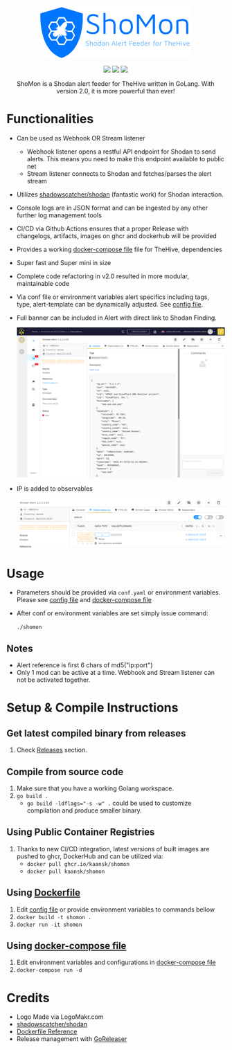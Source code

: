 <p align="center">
  <img src="images/logo.png" />
</p>

<p align="center">
  <img src="https://goreportcard.com/badge/github.com/KaanSK/shomon" />
  <img src="https://img.shields.io/github/downloads/kaansk/shomon/total?color=%233ABE25&label=Release%20Downloads" />
  <img src="https://img.shields.io/docker/pulls/kaansk/shomon?color=%233ABE25&label=DockerHub%20Pulls" />
</p>


<p align="center">
ShoMon is a Shodan alert feeder for TheHive written in GoLang. With version 2.0, it is more powerful than ever!
</p>


# Functionalities
* Can be used as Webhook OR Stream listener
    * Webhook listener opens a restful API endpoint for Shodan to send alerts. This means you need to make this endpoint available to public net
    * Stream listener connects to Shodan and fetches/parses the alert stream
* Utilizes [shadowscatcher/shodan](https://github.com/shadowscatcher/shodan) (fantastic work) for Shodan interaction.
* Console logs are in JSON format and can be ingested by any other further log management tools
* CI/CD via Github Actions ensures that a proper Release with changelogs, artifacts, images on ghcr and dockerhub will be provided
* Provides a working [docker-compose file](docker-compose.yml) file for TheHive, dependencies
* Super fast and Super mini in size
* Complete code refactoring in v2.0 resulted in more modular, maintainable code
* Via conf file or environment variables alert specifics including tags, type, alert-template can be dynamically adjusted. See [config file](conf.yaml).
* Full banner can be included in Alert with direct link to Shodan Finding.

    ![Alert example](images/alert.png)
* IP is added to observables

    ![Observable example](images/observable.png)

# Usage
* Parameters should be provided via ```conf.yaml``` or environment variables. Please see [config file](conf.yaml) and [docker-compose file](docker-compose.yml)
* After conf or environment variables are set simply issue command: 

    `./shomon`

## Notes
* Alert reference is first 6 chars of md5("ip:port")
* Only 1 mod can be active at a time. Webhook and Stream listener can not be activated together.

# Setup & Compile Instructions
## Get latest compiled binary from releases
1. Check [Releases](https://github.com/KaanSK/shomon/releases/latest)  section.

## Compile from source code
1. Make sure that you have a working Golang workspace.
2. `go build .`
    * `go build -ldflags="-s -w" .` could be used to customize compilation and produce smaller binary.

## Using Public Container Registries
1. Thanks to new CI/CD integration, latest versions of built images are pushed to ghcr, DockerHub and can be utilized via:
    * `docker pull ghcr.io/kaansk/shomon`
    * `docker pull kaansk/shomon`

## Using [Dockerfile](Dockerfile)
1. Edit [config file](conf.yaml) or provide environment variables to commands bellow
2. `docker build -t shomon .`
3. `docker run -it shomon`

## Using [docker-compose file](docker-compose.yml)
1. Edit environment variables and configurations in [docker-compose file](docker-compose.yml)
2. `docker-compose run -d`

# Credits
* Logo Made via LogoMakr.com
* [shadowscatcher/shodan](https://github.com/shadowscatcher/shodan) 
* [Dockerfile Reference](https://www.cloudreach.com/en/resources/blog/cts-build-golang-dockerfiles/) 
* Release management with [GoReleaser](https://goreleaser.com)
